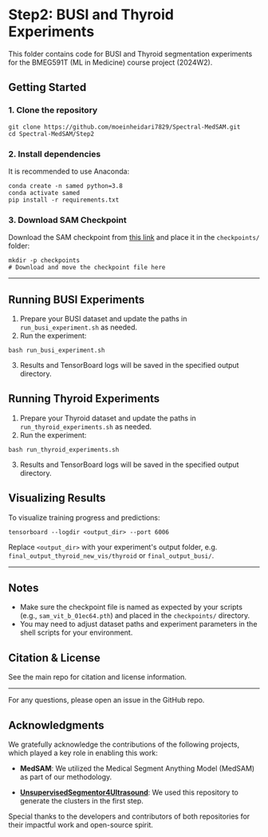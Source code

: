 # Step2: BUSI and Thyroid Experiments

This folder contains code for BUSI and Thyroid segmentation experiments for the BMEG591T (ML in Medicine) course project (2024W2).

## Getting Started

### 1. Clone the repository
```
git clone https://github.com/moeinheidari7829/Spectral-MedSAM.git
cd Spectral-MedSAM/Step2
```

### 2. Install dependencies
It is recommended to use Anaconda:
```
conda create -n samed python=3.8
conda activate samed
pip install -r requirements.txt
```

### 3. Download SAM Checkpoint
Download the SAM checkpoint from [this link](https://drive.google.com/file/d/1_oCdoEEu3mNhRfFxeWyRerOKt8OEUvcg/view) and place it in the `checkpoints/` folder:
```
mkdir -p checkpoints
# Download and move the checkpoint file here
```

---

## Running BUSI Experiments
1. Prepare your BUSI dataset and update the paths in `run_busi_experiment.sh` as needed.
2. Run the experiment:
```
bash run_busi_experiment.sh
```
3. Results and TensorBoard logs will be saved in the specified output directory.

## Running Thyroid Experiments
1. Prepare your Thyroid dataset and update the paths in `run_thyroid_experiments.sh` as needed.
2. Run the experiment:
```
bash run_thyroid_experiments.sh
```
3. Results and TensorBoard logs will be saved in the specified output directory.

## Visualizing Results
To visualize training progress and predictions:
```
tensorboard --logdir <output_dir> --port 6006
```
Replace `<output_dir>` with your experiment's output folder, e.g. `final_output_thyroid_new_vis/thyroid` or `final_output_busi/`.

---

## Notes
- Make sure the checkpoint file is named as expected by your scripts (e.g., `sam_vit_b_01ec64.pth`) and placed in the `checkpoints/` directory.
- You may need to adjust dataset paths and experiment parameters in the shell scripts for your environment.

## Citation & License
See the main repo for citation and license information.

---

For any questions, please open an issue in the GitHub repo.



## Acknowledgments

We gratefully acknowledge the contributions of the following projects, which played a key role in enabling this work:

- **MedSAM**: We utilized the Medical Segment Anything Model (MedSAM) as part of our methodology.

- **[UnsupervisedSegmentor4Ultrasound](https://github.com/alexaatm/UnsupervisedSegmentor4Ultrasound)**: We used this repository to generate the clusters in the first step.

Special thanks to the developers and contributors of both repositories for their impactful work and open-source spirit.
